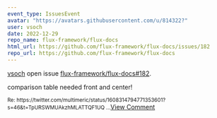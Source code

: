 ```yaml
---
event_type: IssuesEvent
avatar: "https://avatars.githubusercontent.com/u/814322?"
user: vsoch
date: 2022-12-29
repo_name: flux-framework/flux-docs
html_url: https://github.com/flux-framework/flux-docs/issues/182
repo_url: https://github.com/flux-framework/flux-docs
---
```


<a href='https://github.com/vsoch' target='_blank'>vsoch</a> open issue <a href='https://github.com/flux-framework/flux-docs/issues/182' target='_blank'>flux-framework/flux-docs#182</a>.

<p>comparison table needed front and center!</p><small>Re: https://twitter.com/multimeric/status/1608314794771353601?s=46&t=TpURSWMUAkzhMLATTQF1UQ...</small><a href='https://github.com/flux-framework/flux-docs/issues/182' target='_blank'>View Comment</a>